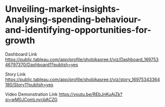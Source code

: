 # Unveiling-market-insights-Analysing-spending-behaviour-and-identifying-opportunities-for-growth

Dashboard Link https://public.tableau.com/app/profile/shobikasree.t/viz/Dashboard_16975346797370/Dashboard1?publish=yes

Story Link https://public.tableau.com/app/profile/shobikasree.t/viz/story_16975343364180/Story1?publish=yes

Video Demonstration Link  https://youtu.be/REbJnKuAjZk?si=wM0JComLnvcbACZG 


